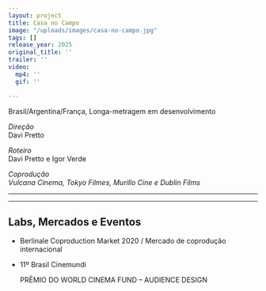 ```yaml
---
layout: project
title: Casa no Campo
image: "/uploads/images/casa-no-campo.jpg"
tags: []
release_year: 2025
original_title: ''
trailer: ''
video:
  mp4: ''
  gif: ''

---
```

Brasil/Argentina/França, Longa-metragem em desenvolvimento

_Direção_  
Davi Pretto

_Roteiro_  
Davi Pretto e Igor Verde

_Coprodução  
Vulcana Cinema, Tokyo Filmes, Murillo Cine e Dublin Films_

***

***

## Labs, Mercados e Eventos

* Berlinale Coproduction Market 2020 / Mercado de coprodução internacional
* 11º Brasil Cinemundi  

  PRÊMIO DO WORLD CINEMA FUND – AUDIENCE DESIGN